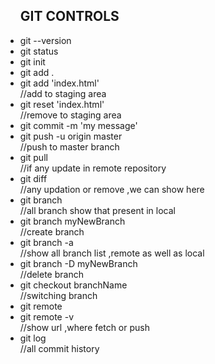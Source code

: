 
<ul>
<h2>GIT CONTROLS</h2>

<li>git --version</li>
<li>git status</li>
<li>git init</li>
<li>git add .</li>
<li>git add 'index.html'</li>//add to staging area
<li>git reset 'index.html'</li>//remove to staging area

<li>git commit -m 'my  message'</li>
<li>git push -u origin master</li>//push to master branch


<li>git pull</li>//if any update in remote repository

<li> git diff</li>//any updation or remove ,we can show here
<li> git branch</li> //all branch show that present in local
<li> git branch myNewBranch</li>//create branch
<li> git branch -a</li> //show all branch list ,remote as well as local
<li> git branch -D myNewBranch</li> //delete branch

<li>git checkout branchName </li>//switching branch

<li>git remote </li> 
<li>git remote -v </li> //show url ,where fetch or push

<li>git log</li>//all commit history


</ul>